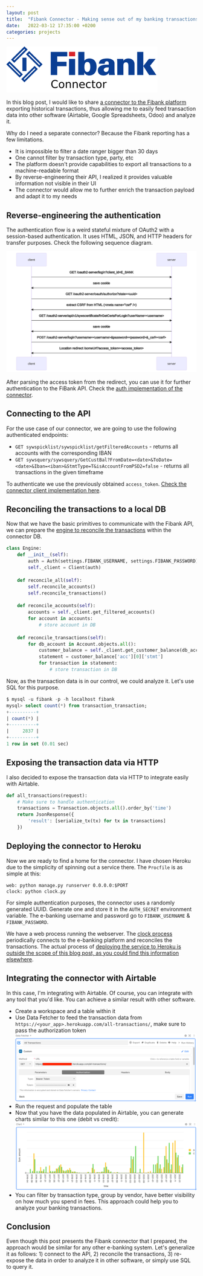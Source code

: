 ```yaml
---
layout: post
title:  "Fibank Connector - Making sense out of my banking transactions"
date:   2022-03-12 17:35:00 +0200
categories: projects
---
```


![Fibank Connector Logo](/assets/images/fibank-connector-logo.png)

In this blog post, I would like to share [a connector to the Fibank platform](https://github.com/jordanjambazov/fibank-connector) exporting historical transactions, thus allowing me to easily feed transaction data into other software (Airtable, Google Spreadsheets, Odoo) and analyze it.

Why do I need a separate connector? Because the Fibank reporting has a few limitations.

- It is impossible to filter a date ranger bigger than 30 days
- One cannot filter by transaction type, party, etc
- The platform doesn't provide capabilities to export all transactions to a machine-readable format
- By reverse-engineering their API, I realized it provides valuable information not visible in their UI
- The connector would allow me to further enrich the transaction payload and adapt it to my needs

## Reverse-engineering the authentication

The authentication flow is a weird stateful mixture of OAuth2 with a session-based authentication. It uses HTML, JSON, and HTTP headers for transfer purposes. Check the following sequence diagram.

![Auth Sequence Diagram](/assets/images/fibank-connector-sequence-diagram.svg)

After parsing the access token from the redirect, you can use it for further authentication to the FiBank API. Check the [auth implementation of the connector](https://github.com/jordanjambazov/fibank-connector/blob/880b972ea13e8e9d5203c82036f7d5b6172c9961/connector/auth.py).

## Connecting to the API

For the use case of our connector, we are going to use the following authenticated endpoints:

- `GET sywspicklist/sywspicklist/getFilteredAccounts` - returns all accounts with the corresponding IBAN
- `GET sywsquery/sywsquery/GetCustBal?FromDate=<date>&ToDate=<date>&Iban=<iban>&StmtType=T&isAccountFromPSD2=false` - returns all transactions in the given timeframe

To authenticate we use the previously obtained `access_token`. [Check the connector client implementation here](https://github.com/jordanjambazov/fibank-connector/blob/04dbf55be31fb0a46d4d32299b4ed28e4117cb73/connector/client.py).

## Reconciling the transactions to a local DB

Now that we have the basic primitives to communicate with the Fibank API, we can prepare the [engine to reconcile the transactions](https://github.com/jordanjambazov/fibank-connector/blob/master/connector/engine/engine.py) within the connector DB.

```python
class Engine:
    def __init__(self):
        auth = Auth(settings.FIBANK_USERNAME, settings.FIBANK_PASSWORD)
        self._client = Client(auth)

    def reconcile_all(self):
        self.reconcile_accounts()
        self.reconcile_transactions()

    def reconcile_accounts(self):
        accounts = self._client.get_filtered_accounts()
        for account in accounts:
            # store account in DB

    def reconcile_transactions(self):
        for db_account in Account.objects.all():
            customer_balance = self._client.get_customer_balance(db_account.iban)
            statement = customer_balance['acc'][0]['stmt']
            for transaction in statement:
                # store transaction in DB
```

Now, as the transaction data is in our control, we could analyze it. Let's use SQL for this purpose.

```sql
$ mysql -u fibank -p -h localhost fibank
mysql> select count(*) from transaction_transaction;
+----------+
| count(*) |
+----------+
|     2837 |
+----------+
1 row in set (0.01 sec)
```

## Exposing the transaction data via HTTP

I also decided to expose the transaction data via HTTP to integrate easily with Airtable.

```python
def all_transactions(request):
    # Make sure to handle authentication
    transactions = Transaction.objects.all().order_by('time')
    return JsonResponse({
        'result': [serialize_tx(tx) for tx in transactions]
    })
```

## Deploying the connector to Heroku

Now we are ready to find a home for the connector. I have chosen Heroku due to the simplicity of spinning out a service there. The `Procfile` is as simple at this:

```
web: python manage.py runserver 0.0.0.0:$PORT
clock: python clock.py
```

For simple authentication purposes, the connector uses a randomly generated UUID. Generate one and store it in the `AUTH_SECRET` environment variable. The e-banking username and password go to `FIBANK_USERNAME` & `FIBANK_PASSWORD`.

We have a web process running the webserver. The [clock process](https://github.com/jordanjambazov/fibank-connector/blob/799a91cc2431b0d03325c6b9a6b41616ea9ba470/clock.py) periodically connects to the e-banking platform and reconciles the transactions. The actual process of [deploying the service to Heroku is outside the scope of this blog post, as you could find this information elsewhere](https://devcenter.heroku.com/articles/deploying-python).

## Integrating the connector with Airtable

In this case, I'm integrating with Airtable. Of course, you can integrate with any tool that you'd like. You can achieve a similar result with other software.

- Create a workspace and a table within it
- Use Data Fetcher to feed the transaction data from `https://<your_app>.herokuapp.com/all-transactions/`, make sure to pass the authorization token
  ![Fibank Connector - Airtable Data Fetcher](/assets/images/fibank-connector-airtable-data-fetcher.png)
- Run the request and populate the table
- Now that you have the data populated in Airtable, you can generate charts similar to this one (debit vs credit):
  ![Fibank Connector - Debit vs Credit](/assets/images/fibank-connector-airtable-chart.png)
- You can filter by transaction type, group by vendor, have better visibility on how much you spend in fees. This approach could help you to analyze your banking transactions.

## Conclusion

Even though this post presents the Fibank connector that I prepared, the approach would be similar for any other e-banking system. Let's generalize it as follows: 1) connect to the API, 2) reconcile the transactions, 3) re-expose the data in order to analyze it in other software, or simply use SQL to query it.
